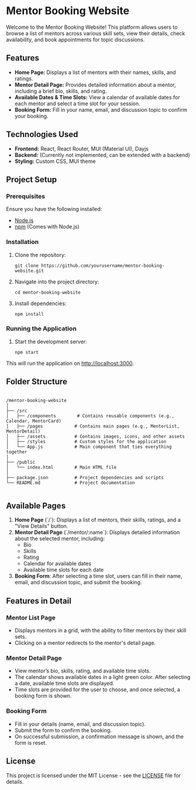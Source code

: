 <!DOCTYPE html>
<html lang="en">
<head>
  <meta charset="UTF-8">
  <meta name="viewport" content="width=device-width, initial-scale=1.0">
  <title>Mentor Booking Website</title>
</head>
<body>

  <h1>Mentor Booking Website</h1>

  <p>Welcome to the Mentor Booking Website! This platform allows users to browse a list of mentors across various skill sets, view their details, check availability, and book appointments for topic discussions.</p>

  <h2>Features</h2>
  <ul>
    <li><strong>Home Page:</strong> Displays a list of mentors with their names, skills, and ratings.</li>
    <li><strong>Mentor Detail Page:</strong> Provides detailed information about a mentor, including a brief bio, skills, and rating.</li>
    <li><strong>Available Dates & Time Slots:</strong> View a calendar of available dates for each mentor and select a time slot for your session.</li>
    <li><strong>Booking Form:</strong> Fill in your name, email, and discussion topic to confirm your booking.</li>
  </ul>

  <h2>Technologies Used</h2>
  <ul>
    <li><strong>Frontend:</strong> React, React Router, MUI (Material UI), Dayjs</li>
    <li><strong>Backend:</strong> (Currently not implemented, can be extended with a backend)</li>
    <li><strong>Styling:</strong> Custom CSS, MUI theme</li>
  </ul>

  <h2>Project Setup</h2>

  <h3>Prerequisites</h3>
  <p>Ensure you have the following installed:</p>
  <ul>
    <li><a href="https://nodejs.org/">Node.js</a></li>
    <li><a href="https://npmjs.com/">npm</a> (Comes with Node.js)</li>
  </ul>

  <h3>Installation</h3>
  <ol>
    <li>Clone the repository:
      <pre><code>git clone https://github.com/yourusername/mentor-booking-website.git</code></pre>
    </li>
    <li>Navigate into the project directory:
      <pre><code>cd mentor-booking-website</code></pre>
    </li>
    <li>Install dependencies:
      <pre><code>npm install</code></pre>
    </li>
  </ol>

  <h3>Running the Application</h3>
  <ol>
    <li>Start the development server:
      <pre><code>npm start</code></pre>
    </li>
  </ol>
  <p>This will run the application on <a href="http://localhost:3000">http://localhost:3000</a>.</p>

  <h2>Folder Structure</h2>
  <pre><code>
/mentor-booking-website
│
├── /src
│   ├── /components        # Contains reusable components (e.g., Calendar, MentorCard)
│   ├── /pages            # Contains main pages (e.g., MentorList, MentorDetail)
│   ├── /assets           # Contains images, icons, and other assets
│   ├── /styles           # Custom styles for the application
│   └── App.js            # Main component that ties everything together
│
├── /public
│   └── index.html        # Main HTML file
│
├── package.json          # Project dependencies and scripts
└── README.md             # Project documentation
  </code></pre>

  <h2>Available Pages</h2>
  <ol>
    <li><strong>Home Page</strong> (`/`): Displays a list of mentors, their skills, ratings, and a "View Details" button.</li>
    <li><strong>Mentor Detail Page</strong> (`/mentor/:name`): Displays detailed information about the selected mentor, including:
      <ul>
        <li>Bio</li>
        <li>Skills</li>
        <li>Rating</li>
        <li>Calendar for available dates</li>
        <li>Available time slots for each date</li>
      </ul>
    </li>
    <li><strong>Booking Form</strong>: After selecting a time slot, users can fill in their name, email, and discussion topic, and submit the booking.</li>
  </ol>

  <h2>Features in Detail</h2>

  <h3>Mentor List Page</h3>
  <ul>
    <li>Displays mentors in a grid, with the ability to filter mentors by their skill sets.</li>
    <li>Clicking on a mentor redirects to the mentor's detail page.</li>
  </ul>

  <h3>Mentor Detail Page</h3>
  <ul>
    <li>View mentor’s bio, skills, rating, and available time slots.</li>
    <li>The calendar shows available dates in a light green color. After selecting a date, available time slots are displayed.</li>
    <li>Time slots are provided for the user to choose, and once selected, a booking form is shown.</li>
  </ul>

  <h3>Booking Form</h3>
  <ul>
    <li>Fill in your details (name, email, and discussion topic).</li>
    <li>Submit the form to confirm the booking.</li>
    <li>On successful submission, a confirmation message is shown, and the form is reset.</li>
  </ul>

  <h2>License</h2>
  <p>This project is licensed under the MIT License - see the <a href="LICENSE">LICENSE</a> file for details.</p>

</body>
</html>
